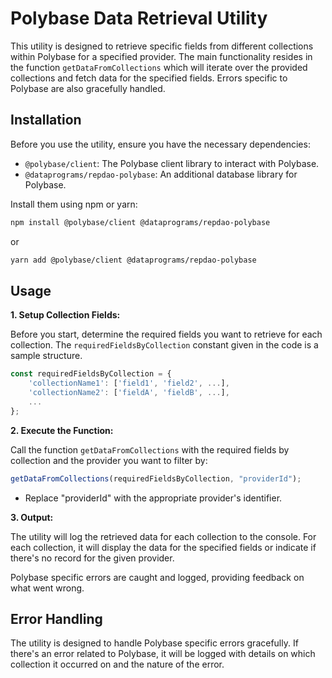 # Polybase Data Retrieval Utility

This utility is designed to retrieve specific fields from different collections within Polybase for a specified provider. The main functionality resides in the function `getDataFromCollections` which will iterate over the provided collections and fetch data for the specified fields. Errors specific to Polybase are also gracefully handled.

## Installation

Before you use the utility, ensure you have the necessary dependencies:

- `@polybase/client`: The Polybase client library to interact with Polybase.
- `@dataprograms/repdao-polybase`: An additional database library for Polybase.

Install them using npm or yarn:

```bash
npm install @polybase/client @dataprograms/repdao-polybase
```

or

```bash
yarn add @polybase/client @dataprograms/repdao-polybase
```

## Usage

**1. Setup Collection Fields:**

Before you start, determine the required fields you want to retrieve for each collection. The `requiredFieldsByCollection` constant given in the code is a sample structure.

```javascript
const requiredFieldsByCollection = {
    'collectionName1': ['field1', 'field2', ...],
    'collectionName2': ['fieldA', 'fieldB', ...],
    ...
};
```
**2. Execute the Function:**

Call the function `getDataFromCollections` with the required fields by collection and the provider you want to filter by:


```javascript
getDataFromCollections(requiredFieldsByCollection, "providerId");
```
* Replace "providerId" with the appropriate provider's identifier.

**3. Output:**

The utility will log the retrieved data for each collection to the console. For each collection, it will display the data for the specified fields or indicate if there's no record for the given provider.

Polybase specific errors are caught and logged, providing feedback on what went wrong.

## Error Handling
The utility is designed to handle Polybase specific errors gracefully. If there's an error related to Polybase, it will be logged with details on which collection it occurred on and the nature of the error.

